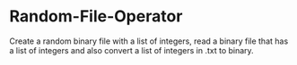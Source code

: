 # Random-File-Operator
 Create a random binary file with a list of integers, read a binary file that has a list of integers and also convert a list of integers in .txt to binary.
